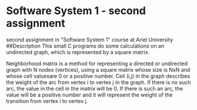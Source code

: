# Software System 1 - second assignment
second assignment in "Software System 1" course at Ariel University
##Description
This small C programs do some calculations on an undirected graph, which is represented by a square matrix.

Neighborhood matrix is a method for representing a directed or undirected graph with N nodes (vertices), using a square matrix whose size is NxN and whose cell values​​are 0 or a positive number. Cell (i,j) in the graph describes the weight of the arc from vertex i to vertex j in the graph. If there is no such arc, the value in the cell in the matrix will be 0. If there is such an arc, the value will be a positive number and it will represent the weight of the transition from vertex i to vertex j.
